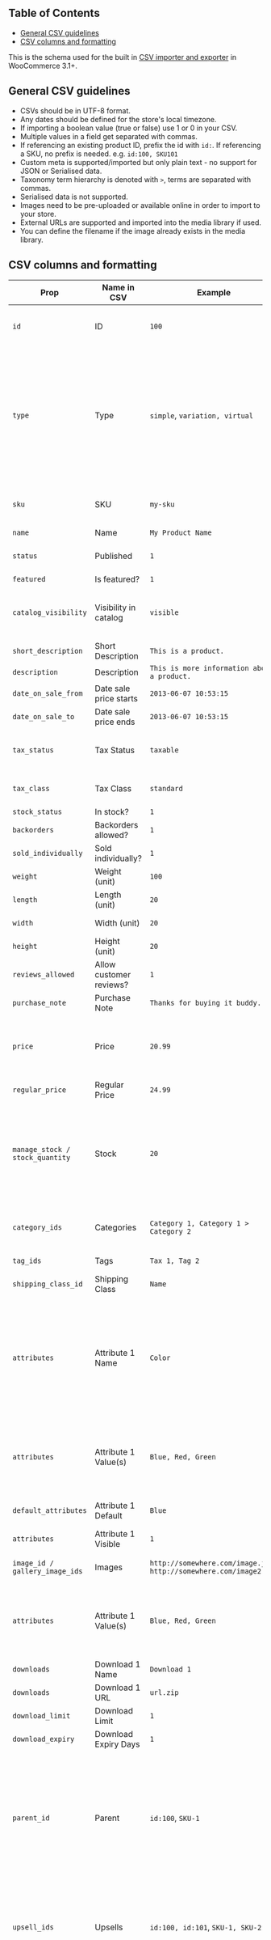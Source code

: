 <!-- START doctoc generated TOC please keep comment here to allow auto update -->
<!-- DON'T EDIT THIS SECTION, INSTEAD RE-RUN doctoc TO UPDATE -->
## Table of Contents

- [General CSV guidelines](#general-csv-guidelines)
- [CSV columns and formatting](#csv-columns-and-formatting)

<!-- END doctoc generated TOC please keep comment here to allow auto update -->

This is the schema used for the built in [CSV importer and exporter](https://github.com/woocommerce/woocommerce/wiki/Product-CSV-Importer-&-Exporter) in WooCommerce 3.1+.

## General CSV guidelines

- CSVs should be in UTF-8 format.
- Any dates should be defined for the store's local timezone.
- If importing a boolean value (true or false) use 1 or 0 in your CSV.
- Multiple values in a field get separated with commas.
- If referencing an existing product ID, prefix the id with `id:`. If referencing a SKU, no prefix is needed. e.g. `id:100, SKU101` 
- Custom meta is supported/imported but only plain text - no support for JSON or Serialised data.
- Taxonomy term hierarchy is denoted with `>`, terms are separated with commas.
- Serialised data is not supported.
- Images need to be pre-uploaded or available online in order to import to your store.
- External URLs are supported and imported into the media library if used. 
- You can define the filename if the image already exists in the media library.

## CSV columns and formatting

| Prop | Name in CSV | Example | Notes |
|---|---|---|---|
| `id` | ID | `100` | Defining this will overwrite data for that ID on import. |
| `type` | Type | `simple`, `variation, virtual` | Product Type. Valid values: simple, variable, grouped, external, variation, virtual, downloadable. Multiple types can be used CSV separated. |
| `sku` | SKU | `my-sku` | Required. Auto-generated if missing. |
| `name` | Name | `My Product Name` | Required. |
| `status` | Published | `1` | 1 for published, 0 for draft. |
| `featured` | Is featured? | `1` | 1 or 0 |
| `catalog_visibility` | Visibility in catalog | `visible` | Supported values: `visible`, `catalog`, `search`, `hidden` |
| `short_description` | Short Description | `This is a product.` |  |
| `description` | Description | `This is more information about a product.` |  |
| `date_on_sale_from` | Date sale price starts | `2013-06-07 10:53:15` | Date or leave blank. |
| `date_on_sale_to` | Date sale price ends | `2013-06-07 10:53:15` | Date or leave blank. |
| `tax_status` | Tax Status | `taxable` | Supported values: `taxable`, `shipping`, `none` |
| `tax_class` | Tax Class | `standard` | Can use any existing tax class. |
| `stock_status` | In stock? | `1` | 1 or 0 |
| `backorders` | Backorders allowed? | `1` | 1, 0, or `notify` |
| `sold_individually` | Sold individually? | `1` | 1 or 0 |
| `weight` | Weight (unit) | `100` | Parse only numbers. |
| `length` | Length (unit) | `20` | Parse only numbers. |
| `width` | Width (unit) | `20` | Parse only numbers. |
| `height` | Height (unit) | `20` | Parse only numbers. |
| `reviews_allowed` | Allow customer reviews? | `1` | 1 or 0 |
| `purchase_note` | Purchase Note | `Thanks for buying it buddy.` |  |
| `price` | Price | `20.99` | May set sale or regular price depending on other columns. |
| `regular_price ` | Regular Price | `24.99` | Non-sale price. |
| `manage_stock / stock_quantity ` | Stock | `20` | Numeric stock level enables stock management. `parent` can be used for variations. Blank = no stock management. |
| `category_ids` | Categories | `Category 1, Category 1 > Category 2` | CSV list of categories. `>` used for hierarchy. |
| `tag_ids ` | Tags | `Tax 1, Tag 2` | CSV list of tags. |
| `shipping_class_id` | Shipping Class | `Name` | Name of shipping class |
| `attributes` | Attribute 1 Name | `Color` | Looks for global attribute or uses text if not found. Include as many as needed. "Used for variations" is set automatically. |
| `attributes` | Attribute 1 Value(s) | `Blue, Red, Green` | List of values. Variations only need 1 value. First is used if multiple get provided. |
| `default_attributes` | Attribute 1 Default | `Blue` | Default value for variable products. |
| `attributes` | Attribute 1 Visible | `1` | 1 or 0 |
| `image_id / gallery_image_ids` | Images | `http://somewhere.com/image.jpg, http://somewhere.com/image2.jpg` | First is featured image. |
| `attributes` | Attribute 1 Value(s) | `Blue, Red, Green` | List of values. Variations only need 1 value. First is used if multiple get provided. |
| `downloads` | Download 1 Name | `Download 1` |  |
| `downloads` | Download 1 URL | `url.zip` |  |
| `download_limit ` | Download Limit | `1` | `n/a` or a limit. |
| `download_expiry ` | Download Expiry Days | `1` | `n/a` or a day limit. |
| `parent_id ` | Parent | `id:100`, `SKU-1` | Set parent ID. Used for simple products in a group and variations. Can be just a numeric ID e.g. `id:100` or a SKU. Export will use SKU when possible. |
| `upsell_ids ` | Upsells | `id:100, id:101`, `SKU-1, SKU-2` | List of IDs. Can be just a numeric ID e.g. `id:100` or a SKU. Export will use SKU when possible. |
| `cross_sell_ids ` | Cross-sells | `id:100, id:101`, `SKU-1, SKU-2` | List of IDs. Can be just a numeric ID e.g. `id:100` or a SKU. Export will use SKU when possible. |